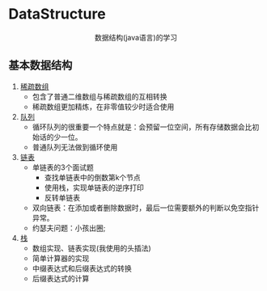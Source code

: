 # DataStructure
<p align='center'>数据结构(java语言)的学习
</p>

## 基本数据结构

1. <a href='https://github.com/Da-Qi/DataStructure/tree/master/src/sparsearray'>稀疏数组</a>
     - 包含了普通二维数组与稀疏数组的互相转换
     - 稀疏数组更加精炼，在非零值较少时适合使用
2. <a href='https://github.com/Da-Qi/DataStructure/tree/master/src/queue'>队列</a>
     - 循环队列的很重要一个特点就是：会预留一位空间，所有存储数据会比初始话的少一位。
     - 普通队列无法做到循环使用
3. <a href='https://github.com/Da-Qi/DataStructure/blob/master/src/linkedlist'>链表</a>
     - 单链表的3个面试题
          - 查找单链表中的倒数第k个节点
          - 使用栈，实现单链表的逆序打印
          - 反转单链表
     - 双向链表：在添加或者删除数据时，最后一位需要额外的判断以免空指针异常。
     - 约瑟夫问题：小孩出圈;
4. <a href='https://github.com/Da-Qi/DataStructure/blob/master/src/stack'>栈</a>
    - 数组实现、链表实现(我使用的头插法)
    - 简单计算器的实现
    - 中缀表达式和后缀表达式的转换
    - 后缀表达式的计算
